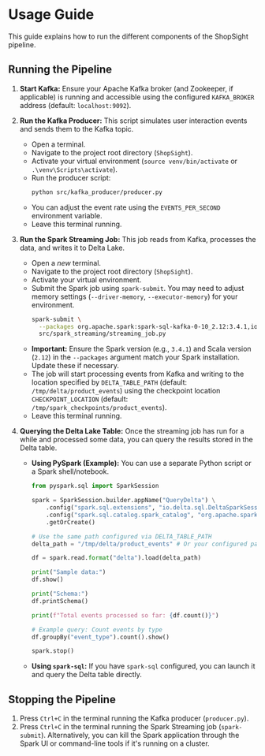 # Usage Guide

This guide explains how to run the different components of the ShopSight pipeline.

## Running the Pipeline

1.  **Start Kafka:**
    Ensure your Apache Kafka broker (and Zookeeper, if applicable) is running and accessible using the configured `KAFKA_BROKER` address (default: `localhost:9092`).

2.  **Run the Kafka Producer:**
    This script simulates user interaction events and sends them to the Kafka topic.
    *   Open a terminal.
    *   Navigate to the project root directory (`ShopSight`).
    *   Activate your virtual environment (`source venv/bin/activate` or `.\venv\Scripts\activate`).
    *   Run the producer script:
        ```bash
        python src/kafka_producer/producer.py
        ```
    *   You can adjust the event rate using the `EVENTS_PER_SECOND` environment variable.
    *   Leave this terminal running.

3.  **Run the Spark Streaming Job:**
    This job reads from Kafka, processes the data, and writes it to Delta Lake.
    *   Open a *new* terminal.
    *   Navigate to the project root directory (`ShopSight`).
    *   Activate your virtual environment.
    *   Submit the Spark job using `spark-submit`. You may need to adjust memory settings (`--driver-memory`, `--executor-memory`) for your environment.
        ```bash
        spark-submit \
          --packages org.apache.spark:spark-sql-kafka-0-10_2.12:3.4.1,io.delta:delta-core_2.12:2.4.0 \
          src/spark_streaming/streaming_job.py
        ```
    *   **Important:** Ensure the Spark version (e.g., `3.4.1`) and Scala version (`2.12`) in the `--packages` argument match your Spark installation. Update these if necessary.
    *   The job will start processing events from Kafka and writing to the location specified by `DELTA_TABLE_PATH` (default: `/tmp/delta/product_events`) using the checkpoint location `CHECKPOINT_LOCATION` (default: `/tmp/spark_checkpoints/product_events`).
    *   Leave this terminal running.

4.  **Querying the Delta Lake Table:**
    Once the streaming job has run for a while and processed some data, you can query the results stored in the Delta table.
    *   **Using PySpark (Example):**
        You can use a separate Python script or a Spark shell/notebook.
        ```python
        from pyspark.sql import SparkSession

        spark = SparkSession.builder.appName("QueryDelta") \
            .config("spark.sql.extensions", "io.delta.sql.DeltaSparkSessionExtension") \
            .config("spark.sql.catalog.spark_catalog", "org.apache.spark.sql.delta.catalog.DeltaCatalog") \
            .getOrCreate()

        # Use the same path configured via DELTA_TABLE_PATH
        delta_path = "/tmp/delta/product_events" # Or your configured path (e.g., S3)

        df = spark.read.format("delta").load(delta_path)

        print("Sample data:")
        df.show()

        print("Schema:")
        df.printSchema()

        print(f"Total events processed so far: {df.count()}")

        # Example query: Count events by type
        df.groupBy("event_type").count().show()

        spark.stop()
        ```
    *   **Using `spark-sql`:**
        If you have `spark-sql` configured, you can launch it and query the Delta table directly.

## Stopping the Pipeline

1.  Press `Ctrl+C` in the terminal running the Kafka producer (`producer.py`).
2.  Press `Ctrl+C` in the terminal running the Spark Streaming job (`spark-submit`). Alternatively, you can kill the Spark application through the Spark UI or command-line tools if it's running on a cluster.